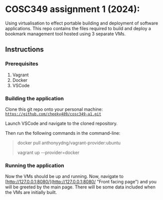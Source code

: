 # COSC349 assignment 1 (2024): 

Using virtualisation to effect portable building and deployment of software applications.
This repo contains the files required to build and deploy a bookmark management tool hosted using 3 separate VMs.

## Instructions

### Prerequisites

1. Vagrant
2. Docker
3. VSCode

### Building the application

Clone this git repo onto your personal machine:
<code>https://github.com/cheeky489/cosc349-a1.git</code>

Launch VSCode and navigate to the cloned repository.

Then run the following commands in the command-line:
> docker pull anthonyydng/vagrant-provider:ubuntu
>
> vagrant up --provider=docker

### Running the application

Now the VMs should be up and running.
Now, navigate to [http://127.0.0.1:8080/](http://127.0.0.1:8080/ "Front facing page") and you will be greeted by the main page.
There will be some data included when the VMs are initially built.